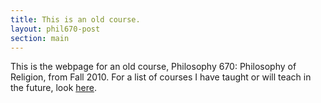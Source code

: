 ```yaml
---
title: This is an old course.
layout: phil670-post
section: main
---
```


This is the webpage for an old course, Philosophy 670: Philosophy of Religion, from Fall 2010. For a list of courses I have taught or will teach in the future, look [here](/courses).
